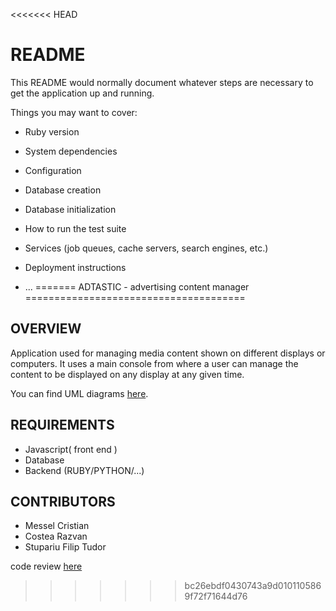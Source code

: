 <<<<<<< HEAD
# README

This README would normally document whatever steps are necessary to get the
application up and running.

Things you may want to cover:

* Ruby version

* System dependencies

* Configuration

* Database creation

* Database initialization

* How to run the test suite

* Services (job queues, cache servers, search engines, etc.)

* Deployment instructions

* ...
=======
ADTASTIC - advertising content manager
======================================

OVERVIEW
--------
Application used for managing media content shown on different displays or computers. It uses a main console from where a user can manage the content to be displayed on any display at any given time.

You can find UML diagrams [here](https://github.com/tecknoworks/adtastic/tree/master/Diagrams).

REQUIREMENTS
------------
* Javascript( front end )
* Database
* Backend (RUBY/PYTHON/...)

CONTRIBUTORS
------------
* Messel Cristian
* Costea Razvan
* Stupariu Filip Tudor

code review [here](https://codeclimate.com/github/tecknoworks/adtastic/code?q=rating%3AA)
>>>>>>> bc26ebdf0430743a9d0101105869f72f71644d76
